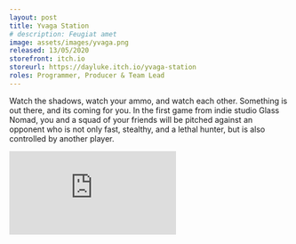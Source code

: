 ```yaml
---
layout: post
title: Yvaga Station
# description: Feugiat amet 
image: assets/images/yvaga.png
released: 13/05/2020
storefront: itch.io
storeurl: https://dayluke.itch.io/yvaga-station
roles: Programmer, Producer & Team Lead
---
```


Watch the shadows, watch your ammo, and watch each other. Something is out there, and its coming for you. In the first game from indie studio Glass Nomad, you and a squad of your friends will be pitched against an opponent who is not only fast, stealthy, and a lethal hunter, but is also controlled by another player.

<div class="container">
    <iframe class="video" src="https://www.youtube.com/embed/Lf0t6xAkz-s" title="YouTube video player" frameborder="0" allow="accelerometer; autoplay; clipboard-write; encrypted-media; gyroscope; picture-in-picture" allowfullscreen></iframe>
</div>

<!-- Talk about how boards were structured and maintained
Post mortem
Images of boards and charts -->